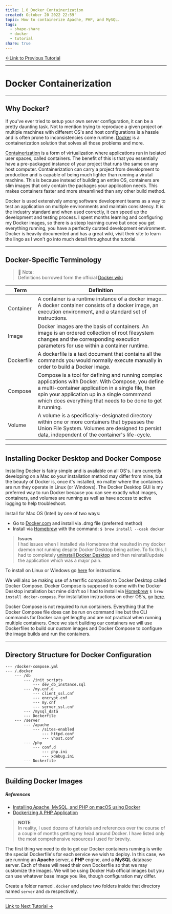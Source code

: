 ```yaml
---  
title: 1.0_Docker_Containerization  
created: October 20 2022 22:59'  
topic: How to containerize Apache, PHP, and MySQL.  
tags:  
  - shape-share  
  - docker  
  - tutorial  
share: true  
---  
```

  
[←Link to Previous Tutorial](/docs/0.0_Getting_Started.md)  
  
---  
# Docker Containerization  
---  
## Why Docker?  
  
 If you've ever tried to setup your own server configuration, it can be a pretty daunting task. Not to mention trying to reproduce a given project on multiple machines with different OS's and host configurations is a hassle and is often prone to inconsistencies come runtime. [Docker](https://www.docker.com) is a containerization solution that solves all those problems and more.   
  
[Containerization](https://www.citrix.com/solutions/app-delivery-and-security/what-is-containerization.html) is a form of virtualization where applications run in isolated user spaces, called containers. The benefit of this is that you essentially have a pre-packaged instance of your project that runs the same on any host computer. Containerization can carry a project from development to production and is capable of being much lighter than running a virutal machine. This is because instead of building an entire OS, containers are slim images that only contain the packages your application needs. This makes containers faster and more streamlined than any other build method.   
  
Docker is used extensively among software development teams as a way to test an application on multiple environments and maintain consistency. It is the industry standard and when used correctly, it can speed up the development and testing process. I spent months learning and configuring my Docker images, so there is a steep learning curve but once you get everything running, you have a perfectly curated development environment. Docker is heavily documented and has a great wiki, visit their site to learn the lingo as I won't go into much detail throughout the tutorial.  
  
---  
  
## Docker-Specific Terminology  
  
> :memo: Note:  
> Definitions borrowed form the official [Docker wiki](https://docs.docker.com/glossary/)  
  
  
Term | Definition  
--- | ---  
Container | A container is a runtime instance of a docker image. A docker container consists of a docker image, an execution environment, and a standard set of instructions.  
Image | Docker images are the basis of containers. An image is an ordered collection of root filesystem changes and the corresponding execution parameters for use within a container runtime.  
Dockerfile | A dockerfile is a text document that contains all the commands you would normally execute manually in order to build a Docker image.  
Compose | Compose is a tool for defining and running complex applications with Docker. With Compose, you define a multi-container application in a single file, then spin your application up in a single commmand which does everything that needs to be done to get it running.  
Volume | A volume is a specifically-designated directory within one or more containers that bypasses the Union File System. Volumes are designed to persist data, independent of the container's life-cycle.  
  
---  
  
## Installing Docker Desktop and Docker Compose  
  
Installing Docker is fairly simple and is available on all OS's. I am currently developing on a Mac so your installation method may differ from mine, but the beauty of Docker is, once it's installed,  no matter where the containers are run they operate in Linux (or Windows). The Docker Desktop GUI is my preferred way to run Docker because you can see exactly what images, containers, and volumes are running as well as have access to active logging to help troubleshoot.   
  
Install for Mac OS (Intel) by one of two ways:  
- Go to [Docker.com](https://www.docker.com/) and install via .dmg file (preferred method)  
- Install via [Homebrew](https://formulae.brew.sh/cask/docker) with the command:  `$ brew install --cask docker`  
  
> **Issues**  
> I had issues when I installed via Homebrew that resulted in my docker daemon not running despite Docker Desktop being active. To fix this, I had to completely [uninstall Docker Desktop](https://nektony.com/how-to/uninstall-docker-on-mac) and then reinstall/update the application which was a major pain.   
  
To install on Linux or Windows go [here](https://dockerwebdev.com/tutorials/install-docker/) for instructions.  
  
We will also be making use of a terrific companion to Docker Desktop called Docker Compose. Docker Compose is supposed to come with the Docker Desktop installation but mine didn't so I had to install via [Homebrew](https://formulae.brew.sh/formula/docker-compose) `$ brew install docker-compose`. For installation instructions on other OS's, go [here](https://docs.docker.com/compose/install/).  
  
Docker Compose is not required to run containers. Everything that the Docker Compose file does can be run on command line but the CLI commands for Docker can get lengthy and are not practical when running multiple containers. Once we start building our containers we will use Dockerfiles to build our custom images and Docker Compose to configure the image builds and run the containers.  
  
---  
  
## Directory Structure for Docker Configuration  
  
```  
--- /docker-compose.yml  
--- /.docker  
	--- /db  
		--- /init_scripts  
			--- dev_db_instance.sql  
		--- /my.cnf.d  
			--- client_ssl.cnf  
			--- encrypt.cnf  
			--- my.cnf  
			--- server_ssl.cnf  
		--- /mysql_data  
		--- Dockerfile  
	--- /server  
		--- /apache  
			--- /sites-enabled  
				--- httpd.conf  
				--- vhost.conf  
		--- /php  
			--- conf.d  
				--- php.ini  
				--- xdebug.ini  
		--- Dockerfile  
```  
  
---  
  
## Building Docker Images  
  
##### References  
- [Installing Apache, MySQL, and PHP on macOS using Docker](https://jasonmccreary.me/articles/install-apache-php-mysql-macos-docker-local-development/)  
- [Dockerizing A PHP Application](https://semaphoreci.com/community/tutorials/dockerizing-a-php-application)  
  
> **NOTE**  
> In reality, I used dozens of tutorials and references over the course of a couple of months getting my head around Docker. I have listed only the most comprehensive resources I used for brevity.  
  
The first thing we need to do to get our Docker containers running is write the special Dockerfile's for each service we wish to deploy. In this case, we are running an **Apache** server, a **PHP** engine, and a **MySQL** database server. Each of these will need their own Dockerfile so that we may customize the images. We will be using Docker Hub official images but you can use whatever base image you like, though configuration may differ.  
  
Create a folder named `.docker` and place two folders inside that directory named `server` and `db` respectively.  
  
---  
[Link to Next Tutorial →](/docs/1.1_Configure_Environment.md)